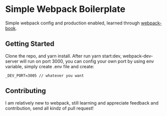 # Simple Webpack Boilerplate

Simple webpack config and production enabled, learned through [webpack-book](https://github.com/survivejs/webpack-book).

## Getting Started

Clone the repo, and yarn install. After run yarn start:dev, webpack-dev-server will run on port 3000, you can config your own port by using env variable, simply create .env file and create:

```
_DEV_PORT=3005 // whatever you want
```

## Contributing

I am relatively new to webpack, still learning and appreciate feedback and contribution, send all kindz of pull request!
